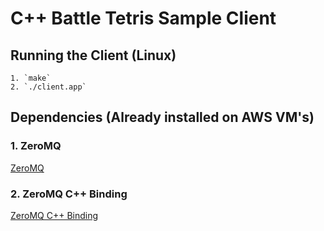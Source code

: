 # C++ Battle Tetris Sample Client

## Running the Client (Linux)
    1. `make`
    2. `./client.app`

## Dependencies (Already installed on AWS VM's)

### 1. ZeroMQ

[ZeroMQ](http://www.zeromq.org/)

### 2. ZeroMQ C++ Binding

[ZeroMQ C++ Binding](http://www.zeromq.org/bindings:cpp)